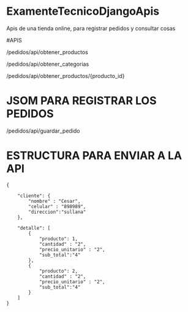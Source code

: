 # ExamenteTecnicoDjangoApis
Apis de una tienda online, para registrar pedidos y consultar cosas

#APIS

/pedidos/api/obtener_productos

/pedidos/api/obtener_categorias

/pedidos/api/obtener_productos/{producto_id}

# JSOM PARA REGISTRAR LOS PEDIDOS
/pedidos/api/guardar_pedido
# ESTRUCTURA PARA ENVIAR A LA API


    {
    
        "cliente": {
            "nombre" : "Cesar",
            "celular" : "898989",
            "direccion":"sullana"
        },
        
        "detalle": [
            {
                "producto": 1,
                "cantidad" : "2",
                "precio_unitario" : "2",
                "sub_total":"4"
            },
            {
                "producto": 2,
                "cantidad" : "2",
                "precio_unitario" : "2",
                "sub_total":"4"
            }
        ]
    }
